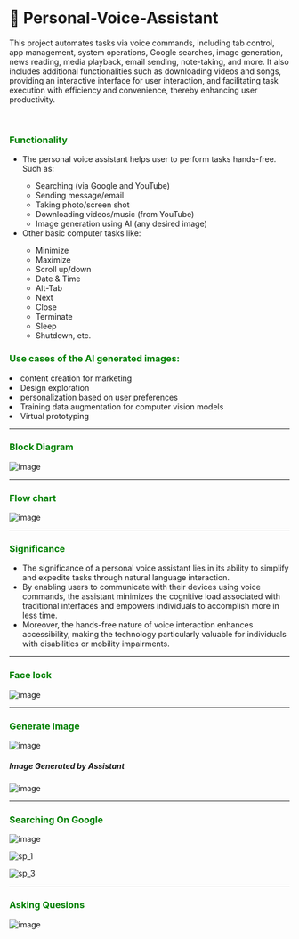 <h1>🤖 Personal-Voice-Assistant</h1>

This project automates tasks via voice commands, including tab control, app management, system operations, Google searches, image generation, news reading, media playback, email sending, note-taking, and more. It also includes additional functionalities such as downloading videos and songs, providing an interactive interface for user interaction, and facilitating task execution with efficiency and convenience, thereby enhancing user productivity.

<br>
<h3 style="color: green;">Functionality</h3>
    <ul>
        <li>The personal voice assistant helps user to perform tasks hands-free. Such as:</li>
        <ul>
            <li>Searching (via Google and YouTube)</li>
            <li>Sending message/email</li>
            <li>Taking photo/screen shot</li>
            <li>Downloading videos/music (from YouTube)</li>
            <li>Image generation using AI (any desired image)</li>
        </ul>
        <li>Other basic computer tasks like:</li>
        <ul>
            <li>Minimize</li>
            <li>Maximize</li>
            <li>Scroll up/down</li>
            <li>Date & Time</li>
            <li>Alt-Tab</li>
            <li>Next</li>
            <li>Close</li>
            <li>Terminate</li>
            <li>Sleep</li>
            <li>Shutdown, etc.</li>
        </ul>
    </ul>
<h3 style="color: green;"> Use cases of the AI generated images:</h3>
<li> content creation for marketing</li>
<li>Design exploration</li>
<li>personalization based on user preferences</li>
<li>Training data augmentation for computer vision models</li>
<li>Virtual prototyping</li>
<hr>
<h3 style="color: green;">Block Diagram</h3>

![image](https://github.com/NeelSheth-Developer/Personal-Voice-Assistant/assets/149947298/2b58233a-6c38-4a95-b35a-96a8a92ca557)

<hr>

<h3 style="color: green;">Flow chart</h3>

![image](https://github.com/NeelSheth-Developer/Personal-Voice-Assistant/assets/149947298/326be588-e9a3-4fed-a153-bb24b4a4e97c)

<hr>

<h3 style="color: green;">Significance</h3>
    <ul>
        <li>The significance of a personal voice assistant lies in its ability to simplify and expedite tasks through natural language interaction.</li>
        <li>By enabling users to communicate with their devices using voice commands, the assistant minimizes the cognitive load associated with traditional interfaces and empowers individuals to accomplish more in less time.</li>
        <li>Moreover, the hands-free nature of voice interaction enhances accessibility, making the technology particularly valuable for individuals with disabilities or mobility impairments.</li>
    </ul>
<hr>
<h3 style="color: green;">Face lock</h3>

![image](https://github.com/NeelSheth-Developer/Personal-Voice-Assistant/assets/149947298/4721d67e-40b8-4702-9048-e11011e282c0)

<hr>
<h3 style="color: green;">Generate Image</h3>

![image](https://github.com/NeelSheth-Developer/Personal-Voice-Assistant/assets/149947298/48e7609b-9e20-4093-a604-717707d8cd53)

<h5>Image Generated by Assistant</h5>

![image](https://github.com/NeelSheth-Developer/Personal-Voice-Assistant/assets/149947298/a56479bb-3e8a-40b4-996c-962b007dd527)

<hr>
<h3 style="color: green;">Searching On Google</h3>

![image](https://github.com/NeelSheth-Developer/Personal-Voice-Assistant/assets/149947298/3acde201-2604-4a02-b2d5-e6809c4ffbc7)

![sp_1](https://github.com/NeelSheth-Developer/Personal-Voice-Assistant/assets/149947298/3f1b4898-0cd9-438a-ad3f-f69c556f8590)

![sp_3](https://github.com/NeelSheth-Developer/Personal-Voice-Assistant/assets/149947298/84b2f8e1-7cc9-499f-a740-06296f0888ac)



<hr>
<h3 style="color: green;">Asking Quesions</h3>

![image](https://github.com/NeelSheth-Developer/Personal-Voice-Assistant/assets/149947298/e3d9b5be-3f21-4164-95ee-c061f77c5f40)

